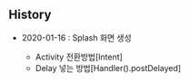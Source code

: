 ## History

* 2020-01-16 : Splash 화면 생성

  - Activity 전환방법[Intent]
  - Delay 넣는 방법[Handler().postDelayed]

  

